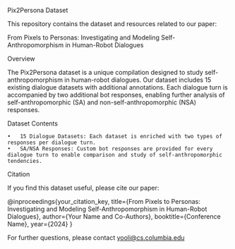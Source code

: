 Pix2Persona Dataset

This repository contains the dataset and resources related to our paper:

From Pixels to Personas: Investigating and Modeling Self-Anthropomorphism in Human-Robot Dialogues

Overview

The Pix2Persona dataset is a unique compilation designed to study self-anthropomorphism in human-robot dialogues. Our dataset includes 15 existing dialogue datasets with additional annotations. Each dialogue turn is accompanied by two additional bot responses, enabling further analysis of self-anthropomorphic (SA) and non-self-anthropomorphic (NSA) responses.

Dataset Contents

	•	15 Dialogue Datasets: Each dataset is enriched with two types of responses per dialogue turn.
	•	SA/NSA Responses: Custom bot responses are provided for every dialogue turn to enable comparison and study of self-anthropomorphic tendencies.

Citation

If you find this dataset useful, please cite our paper:

@inproceedings{your_citation_key,
  title={From Pixels to Personas: Investigating and Modeling Self-Anthropomorphism in Human-Robot Dialogues},
  author={Your Name and Co-Authors},
  booktitle={Conference Name},
  year={2024}
}

For further questions, please contact yooli@cs.columbia.edu
